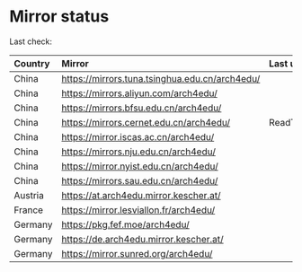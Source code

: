 <script src="./time.js"></script>
# Mirror status
Last check: <script type="text/javascript">localize(1748287154.9836457);</script>

|Country|Mirror|Last update|
|:------|:-----|:----------|
|China|https://mirrors.tuna.tsinghua.edu.cn/arch4edu/|<script type="text/javascript">localize(1748242105);</script>|
|China|https://mirrors.aliyun.com/arch4edu/|<script type="text/javascript">localize(1748242105);</script>|
|China|https://mirrors.bfsu.edu.cn/arch4edu/|<script type="text/javascript">localize(1748242105);</script>|
|China|https://mirrors.cernet.edu.cn/arch4edu/|ReadTimeout|
|China|https://mirror.iscas.ac.cn/arch4edu/|<script type="text/javascript">localize(1748242105);</script>|
|China|https://mirrors.nju.edu.cn/arch4edu/|<script type="text/javascript">localize(1748155378);</script>|
|China|https://mirror.nyist.edu.cn/arch4edu/|<script type="text/javascript">localize(1748242105);</script>|
|China|https://mirrors.sau.edu.cn/arch4edu/|<script type="text/javascript">localize(1731653531);</script>|
|Austria|https://at.arch4edu.mirror.kescher.at/|<script type="text/javascript">localize(1748242105);</script>|
|France|https://mirror.lesviallon.fr/arch4edu/|<script type="text/javascript">localize(1748242105);</script>|
|Germany|https://pkg.fef.moe/arch4edu/|<script type="text/javascript">localize(1748242105);</script>|
|Germany|https://de.arch4edu.mirror.kescher.at/|<script type="text/javascript">localize(1748242105);</script>|
|Germany|https://mirror.sunred.org/arch4edu/|<script type="text/javascript">localize(1748242105);</script>|

<script src="./tablefilter/tablefilter.js"></script>
<script src="./table.js"></script>